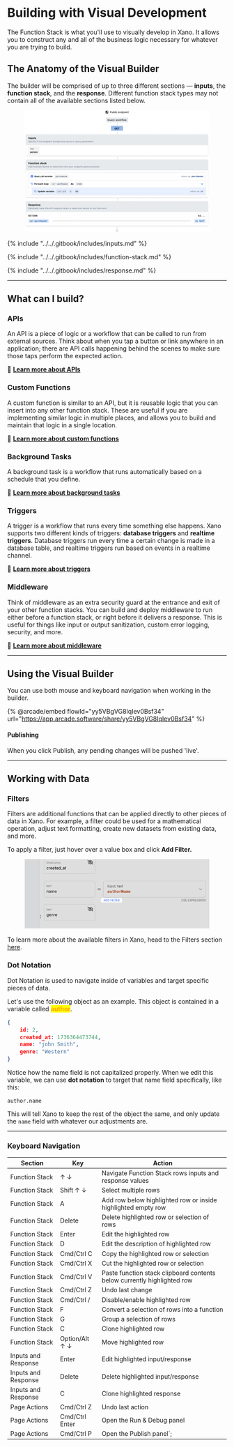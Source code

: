 # Building with Visual Development

The Function Stack is what you'll use to visually develop in Xano. It allows you to construct any and all of the business logic necessary for whatever you are trying to build.

## The Anatomy of the Visual Builder

The builder will be comprised of up to three different sections — **inputs**, the **function stack**, and the **response**. Different function stack types may not contain all of the available sections listed below.

<figure><img src="../../.gitbook/assets/function stack sample.png" alt=""><figcaption></figcaption></figure>

{% include "../../.gitbook/includes/inputs.md" %}

{% include "../../.gitbook/includes/function-stack.md" %}

{% include "../../.gitbook/includes/response.md" %}

***

## What can I build?

### APIs

An API is a piece of logic or a workflow that can be called to run from external sources. Think about when you tap a button or link anywhere in an application; there are API calls happening behind the scenes to make sure those taps perform the expected action.

[ ](./#apis)📖 [**Learn more about APIs**](./#apis)

### Custom Functions

A custom function is similar to an API, but it is reusable logic that you can insert into any other function stack. These are useful if you are implementing similar logic in multiple places, and allows you to build and maintain that logic in a single location.

[ ](./#custom-functions)📖 [**Learn more about custom functions**](./#custom-functions)

### Background Tasks

A background task is a workflow that runs automatically based on a schedule that you define.

[ ](./#background-tasks)📖 [**Learn more about background tasks**](./#background-tasks)

### Triggers

A trigger is a workflow that runs every time something else happens. Xano supports two different kinds of triggers: **database triggers** and **realtime triggers**. Database triggers run every time a certain change is made in a database table, and realtime triggers run based on events in a realtime channel.

[ ](./#triggers)📖 [**Learn more about triggers**](./#triggers)

### Middleware

Think of middleware as an extra security guard at the entrance and exit of your other function stacks. You can build and deploy middleware to run either before a function stack, or right before it delivers a response. This is useful for things like input or output sanitization, custom error logging, security, and more.

[ ](./#middleware)📖 [**Learn more about middleware**](./#middleware)

***

## Using the Visual Builder

You can use both mouse and keyboard navigation when working in the builder.&#x20;

{% @arcade/embed flowId="yy5VBgVG8IqIev0Bsf34" url="https://app.arcade.software/share/yy5VBgVG8IqIev0Bsf34" %}

#### Publishing

When you click Publish, any pending changes will be pushed 'live'.

***

## Working with Data

### Filters

Filters are additional functions that can be applied directly to other pieces of data in Xano. For example, a filter could be used for a mathematical operation, adjust text formatting, create new datasets from existing data, and more.

To apply a filter, just hover over a value box and click **Add Filter.**

<div align="left"><figure><img src="../../.gitbook/assets/CleanShot 2025-01-13 at 08.07.44.png" alt="" width="485"><figcaption></figcaption></figure></div>

To learn more about the available filters in Xano, head to the Filters section [here](../filters/).

### Dot Notation

Dot Notation is used to navigate inside of variables and target specific pieces of data.

Let's use the following object as an example. This object is contained in a variable called <mark style="color:orange;">**author**</mark>.

```json
{
    id: 2,
    created_at: 1736364473744,
    name: "john Smith",
    genre: "Western"
}
```

Notice how the name field is not capitalized properly. When we edit this variable, we can use **dot notation** to target that name field specifically, like this:

```
author.name
```

This will tell Xano to keep the rest of the object the same, and only update the `name` field with whatever our adjustments are.

***

### Keyboard Navigation

| Section             | Key            | Action                                                                  |
| ------------------- | -------------- | ----------------------------------------------------------------------- |
| Function Stack      | ↑ ↓            | Navigate Function Stack rows inputs and response values                 |
| Function Stack      | Shift ↑ ↓      | Select multiple rows                                                    |
| Function Stack      | A              | Add row below highlighted row or inside highlighted empty row           |
| Function Stack      | Delete         | Delete highlighted row or selection of rows                             |
| Function Stack      | Enter          | Edit the highlighted row                                                |
| Function Stack      | D              | Edit the description of highlighted row                                 |
| Function Stack      | Cmd/Ctrl C     | Copy the highlighted row or selection                                   |
| Function Stack      | Cmd/Ctrl X     | Cut the highlighted row or selection                                    |
| Function Stack      | Cmd/Ctrl V     | Paste function stack clipboard contents below currently highlighted row |
| Function Stack      | Cmd/Ctrl Z     | Undo last change                                                        |
| Function Stack      | Cmd/Ctrl /     | Disable/enable highlighted row                                          |
| Function Stack      | F              | Convert a selection of rows into a function                             |
| Function Stack      | G              | Group a selection of rows                                               |
| Function Stack      | C              | Clone highlighted row                                                   |
| Function Stack      | Option/Alt ↑ ↓ | Move highlighted row                                                    |
| Inputs and Response | Enter          | Edit highlighted input/response                                         |
| Inputs and Response | Delete         | Delete highlighted input/response                                       |
| Inputs and Response | C              | Clone highlighted response                                              |
| Page Actions        | Cmd/Ctrl Z     | Undo last action                                                        |
| Page Actions        | Cmd/Ctrl Enter | Open the Run & Debug panel                                              |
| Page Actions        | Cmd/Ctrl P     | Open the Publish panel\`;                                               |
